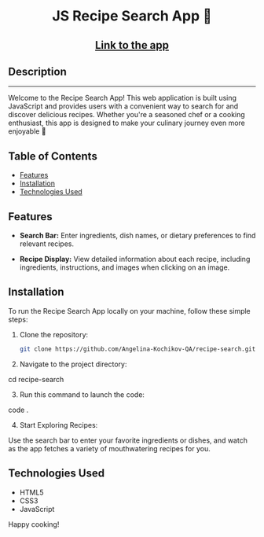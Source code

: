 <h1 align="center">JS Recipe Search App 🥦</a> 
<h2 align="center"><a href="https://myrecipe-search-app.glitch.me/" target="_blank">Link to the app</a> 


## Description
<hr>

<p>Welcome to the Recipe Search App! This web application is built using JavaScript and provides users with a convenient way to search for and discover delicious recipes. Whether you're a seasoned chef or a cooking enthusiast, this app is designed to make your culinary journey even more enjoyable 🥗</p>

## Table of Contents

- [Features](#features)
- [Installation](#installation)
- [Technologies Used](#technologies-used)


## Features

- **Search Bar:** Enter ingredients, dish names, or dietary preferences to find relevant recipes.

- **Recipe Display:** View detailed information about each recipe, including ingredients, instructions, and images when clicking on an image.

## Installation

<p>To run the Recipe Search App locally on your machine, follow these simple steps:</p>

1. Clone the repository:

   ```bash
   git clone https://github.com/Angelina-Kochikov-QA/recipe-search.git

2. Navigate to the project directory:

cd recipe-search

3. Run this command to launch the code:
<p>code .</p>

4. Start Exploring Recipes:
<p>Use the search bar to enter your favorite ingredients or dishes, and watch as the app fetches a variety of mouthwatering recipes for you.</p>

## Technologies Used

<ul>
   <li>HTML5</li>
   <li>CSS3</li>
   <li>JavaScript</li>
</ul>

Happy cooking!






